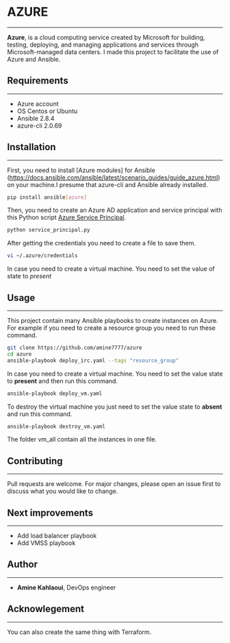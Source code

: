# AZURE
----------------------------------

**Azure**,  is a cloud computing service created by Microsoft for building, testing, deploying, and managing applications and services through Microsoft-managed data centers. I made this project to facilitate the use of Azure and Ansible.


## Requirements
----------------------------------
- Azure account
- OS Centos or Ubuntu
- Ansible 2.8.4
- azure-cli 2.0.69


## Installation
---------------------------------

First, you need to install [Azure modules] for Ansible (https://docs.ansible.com/ansible/latest/scenario_guides/guide_azure.html) on your machine.I presume that azure-cli and Ansible already installed.

```bash
pip install ansible[azure]
```

Then, you need to create an Azure AD application and service principal with this Python script [Azure Service Principal](https://github.com/amine7777/azure-service-principal).

```bash
python service_principal.py
```
After getting the credentials you need to create a file to save them.
```bash
vi ~/.azure/credentials
```
In case you need to create a virtual machine. You need to set the value of state to *present*





## Usage
---------------------------------


This project contain many Ansible playbooks to create instances on Azure. For example if you need to create a resource group you need to run these command.

```bash
git clone https://github.com/amine7777/azure
cd azure
ansible-playbook deploy_irc.yaml --tags "resource_group"
```

In case you need to create a virtual machine. You need to set the value state to **present** and then run this command.

```bash
ansible-playbook deploy_vm.yaml
```
To destroy the virtual machine you just need to set the value state to **absent** and run this command.

```bash
ansible-playbook destroy_vm.yaml
```
The folder vm_all contain all the instances in one file.







## Contributing
---------------------------------
Pull requests are welcome. For major changes, please open an issue first to discuss what you would like to change.


## Next improvements
----------------------------------
- Add load balancer playbook
- Add VMSS playbook

## Author
----------------------------------
- **Amine Kahlaoui**, DevOps engineer

## Acknowlegement
----------------------------------
You can also create the same thing with Terraform.
